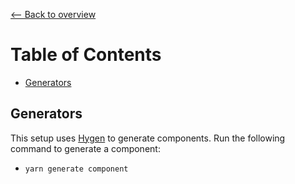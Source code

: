 [⟵ Back to overview](../README.md)

# Table of Contents
- [Generators](#generators)

## Generators ##
This setup uses [Hygen](https://www.hygen.io/) to generate components. Run the following command to generate a component:
- `yarn generate component`